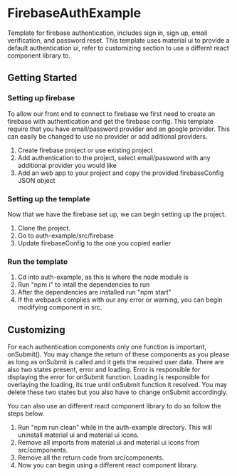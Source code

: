 # FirebaseAuthExample
Template for firebase authentication, includes sign in, sign up, email verification, and password reset. 
This template uses material ui to provide a default authentication ui, refer to customizing section to use a differnt react component library to.

## Getting Started
### Setting up firebase 
  To allow our front end to connect to firebase we first need to create an firebase with authentication and get the firebase config. This template require that you have email/password provider and an google provider. This can easily be changed to use no provider or add aditional providers. 
  1. Create firebase project or use existing project
  2. Add authentication to the project, select email/password with any additional provider you would like
  3. Add an web app to your project and copy the provided firebaseConfig JSON object
  
 ### Setting up the template
  Now that we have the firebase set up, we can begin setting up the project.
  1. Clone the project.
  2. Go to auth-example/src/firebase
  3. Update firebaseConfig to the one you copied earlier
 
 ### Run the template
   1. Cd into auth-example, as this is where the node module is
   2. Run "npm i" to intall the dependencies to run 
   3. After the dependencies are installed run "npm start"
   4. If the webpack complies with our any error or warning, you can begin modifying component in src.

## Customizing 
  For each authentication components only one function is important, onSubmit(). You may change the return of these components as you please as long as onSubmit is called and it gets the required user data. There are also two states present, error and loading. Error is responsible for displaying the error for onSubmit function. Loading is responsible for overlaying the loading, its true until onSubmit function it resolved. You may delete these two states but you also have to change onSubmit accordingly. 
  
  You can also use an different react component library to do so follow the steps below.
  1. Run "npm run clean" while in the auth-example directory. This will uninstall material ui and material ui icons. 
  2. Remove all imports from material ui and material ui icons from src/components.
  3. Remove all the return code from src/components. 
  4. Now you can begin using a different react component library. 
